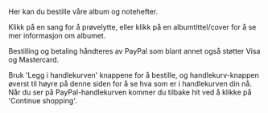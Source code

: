 
Her kan du bestille våre album og notehefter.

Klikk på en sang for å prøvelytte, eller klikk på en albumtittel/cover for å se mer informasjon om albumet.

Bestilling og betaling håndteres av PayPal som blant annet også støtter Visa og Mastercard.

Bruk 'Legg i handlekurven' knappene for å bestille, og handlekurv-knappen øverst til høyre på denne siden for å se hva som er i handlekurven din nå. Når du ser på PayPal-handlekurven kommer du tilbake hit ved å klikke på 'Continue shopping'.
